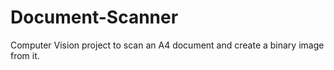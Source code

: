 # Document-Scanner
Computer Vision project to scan an A4 document and create a binary image from it.
